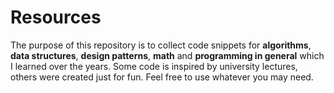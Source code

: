 # Resources

The purpose of this repository is to collect code snippets for **algorithms**, **data structures**, **design patterns**, **math** and **programming in general** which I learned over the years. Some code is inspired by university lectures, others were created just for fun. Feel free to use whatever you may need.



